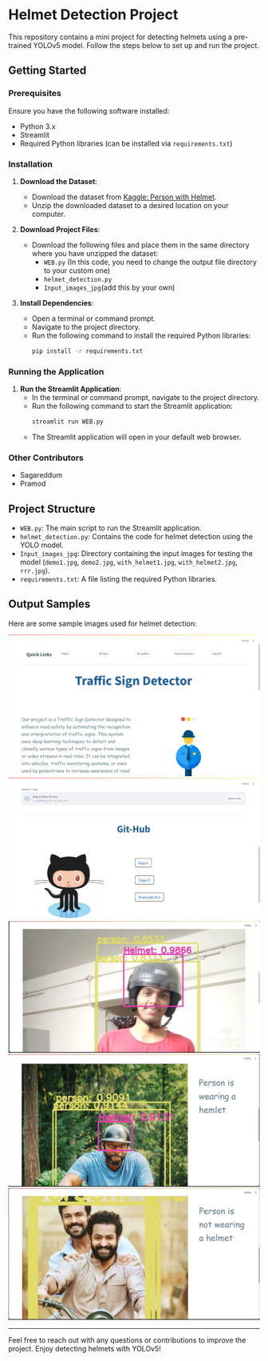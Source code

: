 # Helmet Detection Project

This repository contains a mini project for detecting helmets using a pre-trained YOLOv5 model. Follow the steps below to set up and run the project.

## Getting Started

### Prerequisites

Ensure you have the following software installed:
- Python 3.x
- Streamlit
- Required Python libraries (can be installed via `requirements.txt`)

### Installation

1. **Download the Dataset**:
   - Download the dataset from [Kaggle: Person with Helmet](https://www.kaggle.com/datasets/eddumusagar/person-with-helmet).
   - Unzip the downloaded dataset to a desired location on your computer.

2. **Download Project Files**:
   - Download the following files and place them in the same directory where you have unzipped the dataset:
     - `WEB.py`  (In this code, you need to change the output file directory to your custom one)
     - `helmet_detection.py`
     - `Input_images_jpg`(add this by your own)

3. **Install Dependencies**:
   - Open a terminal or command prompt.
   - Navigate to the project directory.
   - Run the following command to install the required Python libraries:
     ```bash
     pip install -r requirements.txt
     ```

### Running the Application

1. **Run the Streamlit Application**:
   - In the terminal or command prompt, navigate to the project directory.
   - Run the following command to start the Streamlit application:
     ```bash
     streamlit run WEB.py
     ```
   - The Streamlit application will open in your default web browser.

### Other Contributors

- Sagareddum
- Pramod

## Project Structure

- `WEB.py`: The main script to run the Streamlit application.
- `helmet_detection.py`: Contains the code for helmet detection using the YOLO model.
- `Input_images_jpg`: Directory containing the input images for testing the model (`demo1.jpg`, `demo2.jpg`, `with_helmet1.jpg`, `with_helmet2.jpg`, `rrr.jpg`).
- `requirements.txt`: A file listing the required Python libraries.

## Output Samples

Here are some sample images used for helmet detection:

![Demo 1](demo1.jpg)
![Demo 2](demo2.jpg)
![With Helmet 1](withhelmet1.jpg)
![With Helmet 2](withhelmet2.jpg)
![RRR](rrr.jpg)

---

Feel free to reach out with any questions or contributions to improve the project. Enjoy detecting helmets with YOLOv5!
